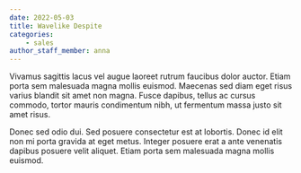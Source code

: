 ```yaml
---
date: 2022-05-03
title: Wavelike Despite
categories:
    - sales
author_staff_member: anna
---
```

Vivamus sagittis lacus vel augue laoreet rutrum faucibus dolor auctor. Etiam porta sem malesuada magna mollis euismod. Maecenas sed diam eget risus varius blandit sit amet non magna. Fusce dapibus, tellus ac cursus commodo, tortor mauris condimentum nibh, ut fermentum massa justo sit amet risus.

Donec sed odio dui. Sed posuere consectetur est at lobortis. Donec id elit non mi porta gravida at eget metus. Integer posuere erat a ante venenatis dapibus posuere velit aliquet. Etiam porta sem malesuada magna mollis euismod.